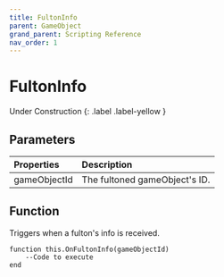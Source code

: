 ```yaml
---
title: FultonInfo
parent: GameObject
grand_parent: Scripting Reference
nav_order: 1
---
```


# FultonInfo
Under Construction
{: .label .label-yellow }

## Parameters

|Properties|Description|
|:-|:-|
|gameObjectId|The fultoned gameObject's ID.|

## Function

Triggers when a fulton's info is received.

```
function this.OnFultonInfo(gameObjectId) 
	--Code to execute
end
```